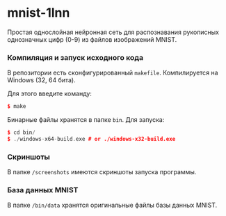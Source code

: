 # mnist-1lnn
Простая однослойная нейронная сеть для распознавания рукописных однозначных цифр (0-9) из файлов изображений MNIST.
### Компиляция и запуск исходного кода
В репозитории есть сконфигурированный `makefile`. Компилируется на Windows (32, 64 бита).

Для этого введите команду:
```cpp
$ make
```
Бинарные файлы хранятся в папке `bin`. Для запуска:
```cpp
$ cd bin/
$ ./windows-x64-build.exe # or ./windows-x32-build.exe
```
### Скриншоты
В папке `/screenshots` имеются скриншоты запуска программы.
### База данных MNIST
В папке `/bin/data` хранятся оригинальные файлы базы данных MNIST.

